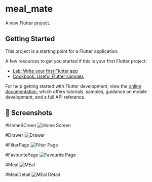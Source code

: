 # meal_mate

A new Flutter project.

## Getting Started

This project is a starting point for a Flutter application.

A few resources to get you started if this is your first Flutter project:

- [Lab: Write your first Flutter app](https://docs.flutter.dev/get-started/codelab)
- [Cookbook: Useful Flutter samples](https://docs.flutter.dev/cookbook)

For help getting started with Flutter development, view the
[online documentation](https://docs.flutter.dev/), which offers tutorials,
samples, guidance on mobile development, and a full API reference.


## 📱 Screenshots

#HomeSCreen
![Home Screen](assets\screenshots\homepage.png)

#Drawer
![Drawer](assets\screenshots\drawer.pn)

#FilterPage
![Filter Page](assets\screenshots\filterpage.png)

#FavouritePage
![Favourite Page](assets\screenshots\favouritepage.png)

#Meal
![MEal](assets\screenshots\meal.png)

#MealDetail
![MEal Detail](assets\screenshots\mealdetail.png)
